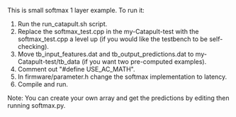 This is small softmax 1 layer example. To run it:
1. Run the run_catapult.sh script.
2. Replace the softmax_test.cpp in the my-Catapult-test with the softmax_test.cpp a level up (if you would like the testbench to be self-checking).
3. Move tb_input_features.dat and tb_output_predictions.dat to my-Catapult-test/tb_data (if you want two pre-computed examples).
4. Comment out "#define USE_AC_MATH".
5. In firmware/parameter.h change the softmax implementation to latency.
6. Compile and run.

Note: You can create your own array and get the predictions by editing then running softmax.py. 
